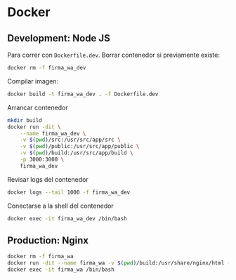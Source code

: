 # Docker

## Development: Node JS
Para correr con `Dockerfile.dev`. Borrar contenedor si previamente existe:
```bash
docker rm -f firma_wa_dev
```
Compilar imagen:
```bash
docker build -t firma_wa_dev . -f Dockerfile.dev
```
Arrancar contenedor
```bash
mkdir build
docker run -dit \
    --name firma_wa_dev \
    -v $(pwd)/src:/usr/src/app/src \
    -v $(pwd)/public:/usr/src/app/public \
    -v $(pwd)/build:/usr/src/app/build \
    -p 3000:3000 \
    firma_wa_dev
```
Revisar logs del contenedor
```bash
docker logs --tail 1000 -f firma_wa_dev 
```
Conectarse a la shell del contenedor
```bash
docker exec -it firma_wa_dev /bin/bash
```

## Production: Nginx
```bash
docker rm -f firma_wa
docker run -dit --name firma_wa -v $(pwd)/build:/usr/share/nginx/html -p 80:80 nginx
docker exec -it firma_wa /bin/bash
```
